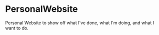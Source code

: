 # PersonalWebsite
Personal Website to show off what I've done, what I'm doing, and what I want to do.

